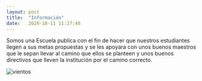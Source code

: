 ```yaml
---
layout: post
title:  "Información"
date:   2020-10-11 11:17:40 
---
```

Somos una Escuela publica con el fin de hacer que nuestros estudiantes llegen a sus metas propuestas y se les apoyara con unos buenos maestros que le sepan llevar al camino que ellos se planteen y unos buenos directivos que lleven la institución por el camino correcto.



![vientos]({{site.baseurl}}/assets/textures/vientos.jpg)



[jekyll-docs]: https://jekyllrb.com/docs/home
[jekyll-gh]:   https://github.com/jekyll/jekyll
[jekyll-talk]: https://talk.jekyllrb.com/
